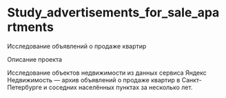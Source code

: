 # Study_advertisements_for_sale_apartments
Исследование объявлений о продаже квартир

Описание проекта

Исследование объектов недвижимости из данных сервиса Яндекс Недвижимость — архив объявлений о продаже квартир в Санкт-Петербурге и соседних населённых пунктах за несколько лет. 
